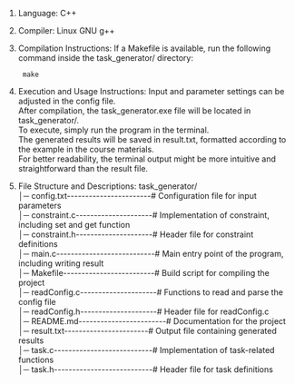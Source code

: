 1. Language: C++  
2. Compiler: Linux GNU g++

3. Compilation Instructions:
    If a Makefile is available, run the following command inside the task_generator/ directory:

        make

4. Execution and Usage Instructions:
    Input and parameter settings can be adjusted in the config file.  
    After compilation, the task_generator.exe file will be located in task_generator/.  
    To execute, simply run the program in the terminal.  
    The generated results will be saved in result.txt, formatted according to the example in the course materials.  
    For better readability, the terminal output might be more intuitive and straightforward than the result file.  

5. File Structure and Descriptions:
    task_generator/   
     │─ config.txt-----------------------# Configuration file for input parameters  
     │─ constraint.c---------------------# Implementation of constraint, including set and get function  
     │─ constraint.h---------------------# Header file for constraint definitions  
     │─ main.c---------------------------# Main entry point of the program, including writing result  
     │─ Makefile-------------------------# Build script for compiling the project   
     │─ readConfig.c---------------------# Functions to read and parse the config file   
     │─ readConfig.h---------------------# Header file for readConfig.c   
     │─ README.md------------------------# Documentation for the project   
     │─ result.txt-----------------------# Output file containing generated results   
     │─ task.c---------------------------# Implementation of task-related functions   
     │─ task.h---------------------------# Header file for task definitions  
		